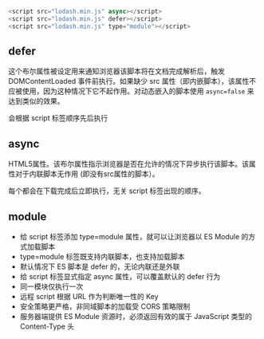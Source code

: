 
```javascript
<script src="lodash.min.js" async></script>
<script src="lodash.min.js" defer></script>
<script src="lodash.min.js" type="module"></script>
```

## defer

这个布尔属性被设定用来通知浏览器该脚本将在文档完成解析后，触发 DOMContentLoaded 事件前执行。如果缺少 src 属性（即内嵌脚本），该属性不应被使用，因为这种情况下它不起作用。对动态嵌入的脚本使用 `async=false` 来达到类似的效果。

会根据 script 标签顺序先后执行

## async

HTML5属性。该布尔属性指示浏览器是否在允许的情况下异步执行该脚本。该属性对于内联脚本无作用 (即没有src属性的脚本）。

每个都会在下载完成后立即执行，无关 script 标签出现的顺序。

## module

- 给 script 标签添加 type=module 属性，就可以让浏览器以 ES Module 的方式加载脚本
- type=module 标签既支持内联脚本，也支持加载脚本
- 默认情况下 ES 脚本是 defer 的，无论内联还是外联
- 给 script 标签显式指定 async 属性，可以覆盖默认的 defer 行为
- 同一模块仅执行一次
- 远程 script 根据 URL 作为判断唯一性的 Key
- 安全策略更严格，非同域脚本的加载受 CORS 策略限制
- 服务器端提供 ES Module 资源时，必须返回有效的属于 JavaScript 类型的 Content-Type 头